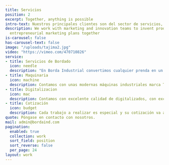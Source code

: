 ```yaml
---
title: Servicios
position: 2
excerpt: Together, anything is possible
intro-text: Nuestros principales clientes son del sector de servicios, público en general, decoradores y artistas, agencias de publicidad, fabricantes de ropa, zapateros y marroquinería, hoteles, restaurantes y banquetes. Colegios y universidades. Iglesias y conventos.
description: We work with marketing and innovation teams to invent products and build
  entrepreneurial marketing plans together
is-carousel: false
has-carousel-text: false
image: "/uploads/tajima2.jpg"
video: "https://vimeo.com/470710826"
service:
- title: Servicios de Bordado
  icon: needle
  description: "En Borda Industrial convertimos cualquier prenda en un elemento singular. Realizamos bordados en: camisetas, polos, chaquetas, chalecos, pantalones, faldas, gorras, cojines, manteles, fundas, edredones, pie de cama, almohadones, manteles, mandiles, secadores, toallas, batas, bolsas, uniformes, banderas, etc. Cualquier prenda puede convertirse en una prenda única y personalizada gracias a un bordado. Damos servicio de bordado a empresas, industrias, hoteles, restaurantes, hospitales, escuelas, etc."
- title: Maquinaria
  icon: machine
  description: Contamos con unas modernas máquinas industriales marca TAJIMA para hacer cualquier tipo de trabajo con precisión y calidad.
- title: Digitalizacion
  icon: mac
  description: Contamos con excelente calidad de digitalizados, con excelentes diseñadores gráficos y software de ultima generación, lo que nos permite modificar el diseño hasta que el cliente este satisfecho.
- title: Cotización
  icon: budget
  description: Cada trabajo a realizar es especial y su cotización va a depender de la cantidad de puntadas del diseño, cantidad de colores, cantidad a producir y sobre que tipo de tela va a ir bordado, por eso es necesario que nos envíen el diseño y toda la información requerida para poder hacer una cotización correcta.
quote: Póngase en contacto con nosotros.
mail: admin@bordaind.com
pagination:
  enabled: true
  collection: work
  sort_field: position
  sort_reverse: false
  per_page: 24
layout: work
---
```

